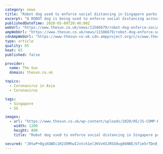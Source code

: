 ```yaml
---
category: news
title: "Robot dog used to enforce social distancing in Singapore parks during coronavirus lockdown"
excerpt: "A ROBOT dog is being used to enforce social distancing across parks in Singapore during the coronavirus lockdown. The remote-controlled four-legged machine named SPOT politely asks joggers and"
publishedDateTime: 2020-05-09T20:46:00Z
webUrl: "https://www.thesun.co.uk/news/11586679/robot-dog-enforce-social-distancing-singapore-parks-coronavirus-lockdown/"
ampWebUrl: "https://www.thesun.co.uk/news/11586679/robot-dog-enforce-social-distancing-singapore-parks-coronavirus-lockdown/amp/"
cdnAmpWebUrl: "https://www-thesun-co-uk.cdn.ampproject.org/c/s/www.thesun.co.uk/news/11586679/robot-dog-enforce-social-distancing-singapore-parks-coronavirus-lockdown/amp/"
type: article
quality: 65
heat: 65
published: false

provider:
  name: The Sun
  domain: thesun.co.uk

topics:
  - Coronavirus in Asia
  - Coronavirus

tags:
  - Singapore
  - SG

images:
  - url: "https://www.thesun.co.uk/wp-content/uploads/2020/05/JS-COMP-ROBOT-DOG.jpg?strip=all&quality=100&w=1200&h=800&crop=1"
    width: 1200
    height: 800
    title: "Robot dog used to enforce social distancing in Singapore parks during coronavirus lockdown"

secured: "J0twP+0giKGWDi1H238MhwIJxtck1el3KVvH3JRSG9ug86NNE/bTim5rTDn8jKfMjRb+V+BAs6OeBhir3cCdj8Mi9M657tYkjmGTHhbvIdggs0qQRA+4l4jXg9N24L3whDZ6P8S5XigSQ9lOvgZG5QgMW/O0jXUM7R43oPtJVDRsDpsyVnWIBMwaBAAmPPyHPpmA9IxjAMpuG9Ew8z/96TMhoKL/Yj2CiXWUImc/8dcN7b4LLojsQ04i7T1hYwHttG8kXbL1sv575z9caur4z+VhrXBRPOjXnB9q1wLmVxTeXCTyhBhxoDDHVEd1ms13;LdUHi6LsSlfoWtD+peMiQw=="
---
```


